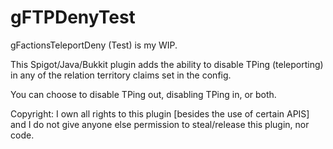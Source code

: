 # gFTPDenyTest
gFactionsTeleportDeny (Test) is my WIP.


This Spigot/Java/Bukkit plugin adds the ability to disable TPing (teleporting) in any of the relation territory claims set in the config.


You can choose to disable TPing out, disabling TPing in, or both.
















Copyright: I own all rights to this plugin [besides the use of certain APIS] and I do not give anyone else permission to steal/release this plugin, nor code.
